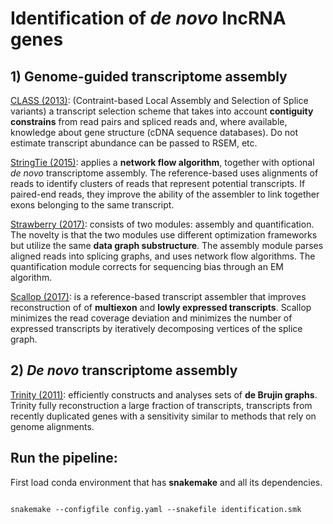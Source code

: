 # Identification of *de novo* lncRNA genes

## 1) Genome-guided transcriptome assembly

[CLASS (2013)](https://bmcbioinformatics.biomedcentral.com/articles/10.1186/1471-2105-14-S5-S14): (Contraint-based Local Assembly and Selection of Splice variants) a transcript selection scheme that takes into account **contiguity constrains** from read pairs and spliced reads and, where available, knowledge about gene structure (cDNA sequence databases). Do not estimate transcript abundance can be passed to RSEM, etc.

[StringTie (2015)](https://www.ncbi.nlm.nih.gov/pmc/articles/PMC4643835/): applies a **network flow algorithm**, together with optional *de novo* transcriptome assembly. The reference-based uses alignments of reads to identify clusters of reads that represent potential transcripts. If paired-end reads, they improve the ability of the assembler to link together exons belonging to the same transcript.

[Strawberry (2017)](https://journals.plos.org/ploscompbiol/article?id=10.1371/journal.pcbi.1005851): consists of two modules: assembly and quantification. The novelty is that the two modules use different optimization frameworks but utilize the same **data graph substructure**. The assembly module parses aligned reads into splicing graphs, and uses network flow algorithms. The quantification module corrects for sequencing bias through an EM algorithm.

[Scallop (2017)](https://www.nature.com/articles/nbt.4020): is a reference-based transcript assembler that improves reconstruction of of **multiexon** and **lowly expressed transcripts**. Scallop minimizes the read coverage deviation and minimizes the number of expressed transcripts by iteratively decomposing vertices of the splice graph.

## 2) *De novo* transcriptome assembly

[Trinity (2011)](https://www.nature.com/articles/nbt.1883): efficiently constructs and analyses sets of **de Brujin graphs**. Trinity fully reconstruction a large fraction of transcripts, transcripts from recently duplicated genes with a sensitivity similar to methods that rely on genome alignments.

## Run the pipeline:

First load conda environment that has **snakemake** and all its dependencies.

```{r}

snakemake --configfile config.yaml --snakefile identification.smk

```
